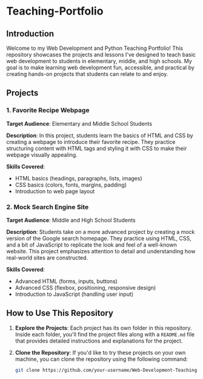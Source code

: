 # Teaching-Portfolio

## Introduction

Welcome to my Web Development and Python Teaching Portfolio! This repository showcases the projects and lessons I've designed to teach basic web development to students in elementary, middle, and high schools. My goal is to make learning web development fun, accessible, and practical by creating hands-on projects that students can relate to and enjoy.

## Projects

### 1. Favorite Recipe Webpage

**Target Audience**: Elementary and Middle School Students

**Description**: 
In this project, students learn the basics of HTML and CSS by creating a webpage to introduce their favorite recipe. They practice structuring content with HTML tags and styling it with CSS to make their webpage visually appealing.

**Skills Covered**:
- HTML basics (headings, paragraphs, lists, images)
- CSS basics (colors, fonts, margins, padding)
- Introduction to web page layout

### 2. Mock Search Engine Site

**Target Audience**: Middle and High School Students

**Description**: 
Students take on a more advanced project by creating a mock version of the Google search homepage. They practice using HTML, CSS, and a bit of JavaScript to replicate the look and feel of a well-known website. This project emphasizes attention to detail and understanding how real-world sites are constructed.

**Skills Covered**:
- Advanced HTML (forms, inputs, buttons)
- Advanced CSS (flexbox, positioning, responsive design)
- Introduction to JavaScript (handling user input)

## How to Use This Repository

1. **Explore the Projects**:
   Each project has its own folder in this repository. Inside each folder, you'll find the project files along with a `README.md` file that provides detailed instructions and explanations for the project.

2. **Clone the Repository**:
   If you'd like to try these projects on your own machine, you can clone the repository using the following command:
   ```bash
   git clone https://github.com/your-username/Web-Development-Teaching-Portfolio.git

